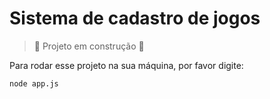 <h1>Sistema de cadastro de jogos</h1>

> :construction: Projeto em construção :construction:

Para rodar esse projeto na sua máquina, por favor digite: 

```
node app.js
```
